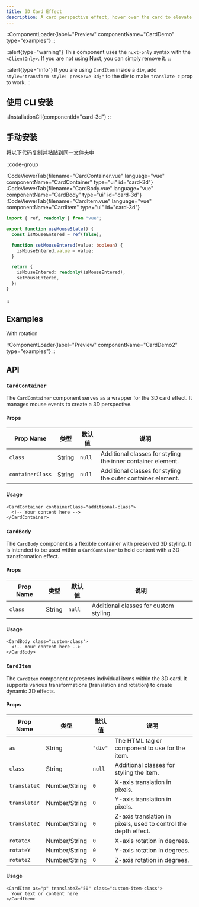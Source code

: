 ```yaml
---
title: 3D Card Effect
description: A card perspective effect, hover over the card to elevate card elements.
---
```


::ComponentLoader{label="Preview" componentName="CardDemo" type="examples"}
::

::alert{type="warning"}
This component uses the `nuxt-only` syntax with the `<ClientOnly>`. If you are not using Nuxt, you can simply remove it.
::

::alert{type="info"}
If you are using `CardItem` inside a `div`, add `style="transform-style: preserve-3d;"` to the div to make `translate-z` prop to work.
::

## 使用 CLI 安装

::InstallationCli{componentId="card-3d"}
::

## 手动安装

将以下代码复制并粘贴到同一文件夹中

::code-group

:CodeViewerTab{filename="CardContainer.vue" language="vue" componentName="CardContainer" type="ui" id="card-3d"}
:CodeViewerTab{filename="CardBody.vue" language="vue" componentName="CardBody" type="ui" id="card-3d"}
:CodeViewerTab{filename="CardItem.vue" language="vue" componentName="CardItem" type="ui" id="card-3d"}

```ts [useMouseState.ts]
import { ref, readonly } from "vue";

export function useMouseState() {
  const isMouseEntered = ref(false);

  function setMouseEntered(value: boolean) {
    isMouseEntered.value = value;
  }

  return {
    isMouseEntered: readonly(isMouseEntered),
    setMouseEntered,
  };
}
```

::

## Examples

With rotation

::ComponentLoader{label="Preview" componentName="CardDemo2" type="examples"}
::

## API

### `CardContainer`

The `CardContainer` component serves as a wrapper for the 3D card effect. It manages mouse events to create a 3D perspective.

#### Props

| Prop Name        | 类型   | 默认值 | 说明                                                        |
| ---------------- | ------ | ------ | ----------------------------------------------------------- |
| `class`          | String | `null` | Additional classes for styling the inner container element. |
| `containerClass` | String | `null` | Additional classes for styling the outer container element. |

#### Usage

```vue [MyCardComponent.vue]
<CardContainer containerClass="additional-class">
  <!-- Your content here -->
</CardContainer>
```

### `CardBody`

The `CardBody` component is a flexible container with preserved 3D styling. It is intended to be used within a `CardContainer` to hold content with a 3D transformation effect.

#### Props

| Prop Name | 类型   | 默认值 | 说明                                   |
| --------- | ------ | ------ | -------------------------------------- |
| `class`   | String | `null` | Additional classes for custom styling. |

#### Usage

```vue [MyCardComponent.vue]
<CardBody class="custom-class">
  <!-- Your content here -->
</CardBody>
```

### `CardItem`

The `CardItem` component represents individual items within the 3D card. It supports various transformations (translation and rotation) to create dynamic 3D effects.

#### Props

| Prop Name    | 类型          | 默认值  | 说明                                                            |
| ------------ | ------------- | ------- | --------------------------------------------------------------- |
| `as`         | String        | `"div"` | The HTML tag or component to use for the item.                  |
| `class`      | String        | `null`  | Additional classes for styling the item.                        |
| `translateX` | Number/String | `0`     | X-axis translation in pixels.                                   |
| `translateY` | Number/String | `0`     | Y-axis translation in pixels.                                   |
| `translateZ` | Number/String | `0`     | Z-axis translation in pixels, used to control the depth effect. |
| `rotateX`    | Number/String | `0`     | X-axis rotation in degrees.                                     |
| `rotateY`    | Number/String | `0`     | Y-axis rotation in degrees.                                     |
| `rotateZ`    | Number/String | `0`     | Z-axis rotation in degrees.                                     |

#### Usage

```vue [MyCardComponent.vue]
<CardItem as="p" translateZ="50" class="custom-item-class">
  Your text or content here
</CardItem>
```
